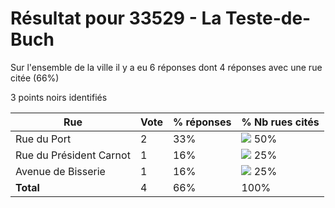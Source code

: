 # Résultat pour 33529 - La Teste-de-Buch

Sur l'ensemble de la ville il y a eu 6 réponses dont 4 réponses avec une rue citée (66%)

3 points noirs identifiés

| Rue | Vote | % réponses | % Nb rues cités|
|-----|------|------------|----------------|
| Rue du Port | 2 | 33% | <img src="../../img/bar_50.gif" />&nbsp;50%|
| Rue du Président Carnot | 1 | 16% | <img src="../../img/bar_25.gif" />&nbsp;25%|
| Avenue de Bisserie | 1 | 16% | <img src="../../img/bar_25.gif" />&nbsp;25%|
| **Total** | 4 | 66% | 100%|
